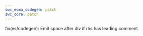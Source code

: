 ```yaml
---
swc_ecma_codegen: patch
swc_core: patch
---
```


fix(es/codegen): Emit space after div if rhs has leading comment
